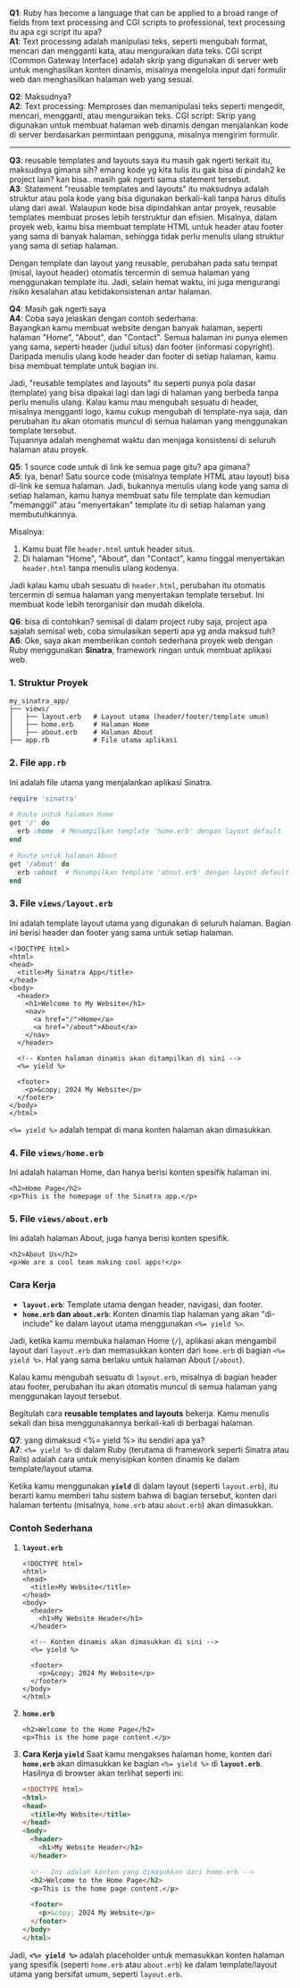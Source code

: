 **Q1**: Ruby has become a language that can be applied to a broad range of fields from text processing and CGI scripts to professional, text processing itu apa cgi script itu apa?<br>
**A1**: Text processing adalah manipulasi teks, seperti mengubah format, mencari dan mengganti kata, atau menguraikan data teks. CGI script (Common Gateway Interface) adalah skrip yang digunakan di server web untuk menghasilkan konten dinamis, misalnya mengelola input dari formulir web dan menghasilkan halaman web yang sesuai.<br>

**Q2**: Maksudnya?<br>
**A2**: Text processing: Memproses dan memanipulasi teks seperti mengedit, mencari, mengganti, atau menguraikan teks.
CGI script: Skrip yang digunakan untuk membuat halaman web dinamis dengan menjalankan kode di server berdasarkan permintaan pengguna, misalnya mengirim formulir.<br>

---

**Q3**: reusable templates and layouts
saya itu masih gak ngerti terkait itu, maksudnya gimana sih? emang kode yg kita tulis itu gak bisa di pindah2 ke project lain? kan bisa.. masih gak ngerti sama statement tersebut.<br>
**A3**: Statement "reusable templates and layouts" itu maksudnya adalah struktur atau pola kode yang bisa digunakan berkali-kali tanpa harus ditulis ulang dari awal. Walaupun kode bisa dipindahkan antar proyek, reusable templates membuat proses lebih terstruktur dan efisien. Misalnya, dalam proyek web, kamu bisa membuat template HTML untuk header atau footer yang sama di banyak halaman, sehingga tidak perlu menulis ulang struktur yang sama di setiap halaman.

Dengan template dan layout yang reusable, perubahan pada satu tempat (misal, layout header) otomatis tercermin di semua halaman yang menggunakan template itu. Jadi, selain hemat waktu, ini juga mengurangi risiko kesalahan atau ketidakonsistenan antar halaman.

**Q4**: Masih gak ngerti saya<br>
**A4**: Coba saya jelaskan dengan contoh sederhana:<br>
Bayangkan kamu membuat website dengan banyak halaman, seperti halaman "Home", "About", dan "Contact". Semua halaman ini punya elemen yang sama, seperti header (judul situs) dan footer (informasi copyright). Daripada menulis ulang kode header dan footer di setiap halaman, kamu bisa membuat template untuk bagian ini.

Jadi, "reusable templates and layouts" itu seperti punya pola dasar (template) yang bisa dipakai lagi dan lagi di halaman yang berbeda tanpa perlu menulis ulang. Kalau kamu mau mengubah sesuatu di header, misalnya mengganti logo, kamu cukup mengubah di template-nya saja, dan perubahan itu akan otomatis muncul di semua halaman yang menggunakan template tersebut.<br>
Tujuannya adalah menghemat waktu dan menjaga konsistensi di seluruh halaman atau proyek.

**Q5**: 1 source code untuk di link ke semua page gitu? apa gimana?<br>
**A5**: Iya, benar! Satu source code (misalnya template HTML atau layout) bisa di-link ke semua halaman. Jadi, bukannya menulis ulang kode yang sama di setiap halaman, kamu hanya membuat satu file template dan kemudian "memanggil" atau "menyertakan" template itu di setiap halaman yang membutuhkannya.<br>

Misalnya:

1. Kamu buat file `header.html` untuk header situs.<br>
2. Di halaman "Home", "About", dan "Contact", kamu tinggal menyertakan `header.html` tanpa menulis ulang kodenya.<br>

Jadi kalau kamu ubah sesuatu di `header.html`, perubahan itu otomatis tercermin di semua halaman yang menyertakan template tersebut. Ini membuat kode lebih terorganisir dan mudah dikelola.

**Q6**: bisa di contohkan? semisal di dalam project ruby saja, project apa sajalah semisal web, coba simulasikan seperti apa yg anda maksud tuh?<br>
**A6**: Oke, saya akan memberikan contoh sederhana proyek web dengan Ruby menggunakan **Sinatra**, framework ringan untuk membuat aplikasi web.

### 1. **Struktur Proyek**
```plaintext
my_sinatra_app/
├── views/
│   ├── layout.erb   # Layout utama (header/footer/template umum)
│   ├── home.erb     # Halaman Home
│   ├── about.erb    # Halaman About
├── app.rb           # File utama aplikasi
```

### 2. **File `app.rb`**
Ini adalah file utama yang menjalankan aplikasi Sinatra.

```ruby
require 'sinatra'

# Route untuk halaman Home
get '/' do
  erb :home  # Menampilkan template 'home.erb' dengan layout default
end

# Route untuk halaman About
get '/about' do
  erb :about  # Menampilkan template 'about.erb' dengan layout default
end
```

### 3. **File `views/layout.erb`**
Ini adalah template layout utama yang digunakan di seluruh halaman. Bagian ini berisi header dan footer yang sama untuk setiap halaman.

```erb
<!DOCTYPE html>
<html>
<head>
  <title>My Sinatra App</title>
</head>
<body>
  <header>
    <h1>Welcome to My Website</h1>
    <nav>
      <a href="/">Home</a>
      <a href="/about">About</a>
    </nav>
  </header>

  <!-- Konten halaman dinamis akan ditampilkan di sini -->
  <%= yield %>

  <footer>
    <p>&copy; 2024 My Website</p>
  </footer>
</body>
</html>
```

`<%= yield %>` adalah tempat di mana konten halaman akan dimasukkan.

### 4. **File `views/home.erb`**
Ini adalah halaman Home, dan hanya berisi konten spesifik halaman ini.

```erb
<h2>Home Page</h2>
<p>This is the homepage of the Sinatra app.</p>
```

### 5. **File `views/about.erb`**
Ini adalah halaman About, juga hanya berisi konten spesifik.

```erb
<h2>About Us</h2>
<p>We are a cool team making cool apps!</p>
```

### Cara Kerja

- **`layout.erb`**: Template utama dengan header, navigasi, dan footer.
- **`home.erb` dan `about.erb`**: Konten dinamis tiap halaman yang akan "di-include" ke dalam layout utama menggunakan `<%= yield %>`.

Jadi, ketika kamu membuka halaman Home (`/`), aplikasi akan mengambil layout dari `layout.erb` dan memasukkan konten dari `home.erb` di bagian `<%= yield %>`. Hal yang sama berlaku untuk halaman About (`/about`).

Kalau kamu mengubah sesuatu di `layout.erb`, misalnya di bagian header atau footer, perubahan itu akan otomatis muncul di semua halaman yang menggunakan layout tersebut.

Begitulah cara **reusable templates and layouts** bekerja. Kamu menulis sekali dan bisa menggunakannya berkali-kali di berbagai halaman.

**Q7**: yang dimaksud <%= yield %> itu sendiri apa ya?<br>
**A7**: `<%= yield %>` di dalam Ruby (terutama di framework seperti Sinatra atau Rails) adalah cara untuk menyisipkan konten dinamis ke dalam template/layout utama.

Ketika kamu menggunakan **`yield`** di dalam layout (seperti `layout.erb`), itu berarti kamu memberi tahu sistem bahwa di bagian tersebut, konten dari halaman tertentu (misalnya, `home.erb` atau `about.erb`) akan dimasukkan.

### Contoh Sederhana

1. **`layout.erb`**
   ```erb
   <!DOCTYPE html>
   <html>
   <head>
     <title>My Website</title>
   </head>
   <body>
     <header>
       <h1>My Website Header</h1>
     </header>

     <!-- Konten dinamis akan dimasukkan di sini -->
     <%= yield %>

     <footer>
       <p>&copy; 2024 My Website</p>
     </footer>
   </body>
   </html>
   ```

2. **`home.erb`**
   ```erb
   <h2>Welcome to the Home Page</h2>
   <p>This is the home page content.</p>
   ```

3. **Cara Kerja `yield`**
   Saat kamu mengakses halaman home, konten dari **`home.erb`** akan dimasukkan ke bagian `<%= yield %>` di **`layout.erb`**. Hasilnya di browser akan terlihat seperti ini:

   ```html
   <!DOCTYPE html>
   <html>
   <head>
     <title>My Website</title>
   </head>
   <body>
     <header>
       <h1>My Website Header</h1>
     </header>

     <!-- Ini adalah konten yang dimasukkan dari home.erb -->
     <h2>Welcome to the Home Page</h2>
     <p>This is the home page content.</p>

     <footer>
       <p>&copy; 2024 My Website</p>
     </footer>
   </body>
   </html>
   ```

Jadi, **`<%= yield %>`** adalah placeholder untuk memasukkan konten halaman yang spesifik (seperti `home.erb` atau `about.erb`) ke dalam template/layout utama yang bersifat umum, seperti `layout.erb`.
